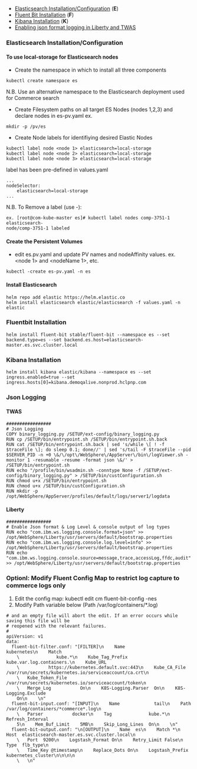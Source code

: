- [Elasticsearch Installation/Configuration](https://github01.hclpnp.com/commerce-dev/InstallGuides/tree/master/EFK#elasticsearch-installationconfiguration) (**E**)
- [Fluent Bit Installation](https://github01.hclpnp.com/commerce-dev/InstallGuides/blob/master/EFK/Readme.MD#fluentbit-installation) (**F**)
- [Kibana Installation](https://github01.hclpnp.com/commerce-dev/InstallGuides/tree/master/EFK#Kibana-Installation) (**K**)
- [Enabling json format logging in Liberty and TWAS](https://github01.hclpnp.com/commerce-dev/InstallGuides/tree/master/EFK#json-logging)

### Elasticsearch Installation/Configuration

#### To use local-storage for Elasticsearch nodes

* Create the namespace in which to install all three components
```
kubectl create namespace es
```
N.B. Use an alternative namespace to the Elasticsearch deployment used for Commerce search

* Create Filesystem paths on all target ES Nodes (nodes 1,2,3) and declare nodes in es-pv.yaml
   ex.
```   
mkdir -p /pv/es
```

* Create Node labels for identifiying desired Elastic Nodes
```
kubectl label node <node 1> elasticsearch=local-storage
kubectl label node <node 2> elasticsearch=local-storage
kubectl label node <node 3> elasticsearch=local-storage
```
label has been pre-defined in values.yaml
```
...
nodeSelector:
    elasticsearch=local-storage
...
```

N.B. To Remove a label (use -):
```
ex. [root@com-kube-master es]# kubectl label nodes comp-3751-1 elasticsearch-
node/comp-3751-1 labeled
```
#### Create the Persistent Volumes
* edit es.pv.yaml and update PV names and nodeAffinity values. ex. <node 1> and <nodeName 1>, etc.
```
kubectl -create es-pv.yaml -n es
```
#### Install Elasticsearch
```
helm repo add elastic https://helm.elastic.co
helm install elasticsearch elastic/elasticsearch -f values.yaml -n elastic
```

### Fluentbit Installation

```
helm install fluent-bit stable/fluent-bit --namespace es --set backend.type=es --set backend.es.host=elasticsearch-master.es.svc.cluster.local
```
### Kibana Installation
```
helm install kibana elastic/kibana --namespace es --set ingress.enabled=true --set ingress.hosts[0]=kibana.demoqalive.nonprod.hclpnp.com
```
### Json Logging
#### TWAS
```
#################
# Json Logging
COPY binary_logging.py /SETUP/ext-config/binary_logging.py
RUN cp /SETUP/bin/entrypoint.sh /SETUP/bin/entrypoint.sh.back
RUN cat /SETUP/bin/entrypoint.sh.back | sed 's/while \[ ! -f $traceFile \]; do sleep 0.1; done//' | sed 's/tail -F $traceFile --pid $SERVER_PID -n +0 \&/\/opt\/WebSphere\/AppServer\/bin\/logViewer.sh -monitor 1 -resumable -resume -format json \&/' > /SETUP/bin/entrypoint.sh
RUN echo "/profile/bin/wsadmin.sh -conntype None -f /SETUP/ext-config/binary_logging.py" > /SETUP/bin/custConfiguration.sh
RUN chmod u+x /SETUP/bin/entrypoint.sh
RUN chmod u+x /SETUP/bin/custConfiguration.sh
RUN mkdir -p /opt/WebSphere/AppServer/profiles/default/logs/server1/logdata
```

#### Liberty
```
#################
# Enable Json format & Log Level & console output of log types 
RUN echo "com.ibm.ws.logging.console.format=json" >> /opt/WebSphere/Liberty/usr/servers/default/bootstrap.properties
RUN echo "com.ibm.ws.logging.console.log.level=info" >> /opt/WebSphere/Liberty/usr/servers/default/bootstrap.properties
RUN echo "com.ibm.ws.logging.console.source=message,trace,accessLog,ffdc,audit" >> /opt/WebSphere/Liberty/usr/servers/default/bootstrap.properties
```

### Optionl: Modify Fluent Config Map to restrict log capture to commerce logs only

1. Edit the config map: kubectl edit cm fluent-bit-config -nes
2. Modify Path variable below (Path             /var/log/containers/\*.log\)

```# Please edit the object below. Lines beginning with a '#' will be ignored,
# and an empty file will abort the edit. If an error occurs while saving this file will be
# reopened with the relevant failures.
#
apiVersion: v1
data:
  fluent-bit-filter.conf: "[FILTER]\n    Name                kubernetes\n    Match
    \              kube.*\n    Kube_Tag_Prefix     kube.var.log.containers.\n    Kube_URL
    \           https://kubernetes.default.svc:443\n    Kube_CA_File        /var/run/secrets/kubernetes.io/serviceaccount/ca.crt\n
    \   Kube_Token_File     /var/run/secrets/kubernetes.io/serviceaccount/token\n
    \   Merge_Log           On\n    K8S-Logging.Parser  On\n    K8S-Logging.Exclude
    On\n    \n"
  fluent-bit-input.conf: "[INPUT]\n    Name             tail\n    Path             /var/log/containers/*commerce*.log\n
    \   Parser           docker\n    Tag              kube.*\n    Refresh_Interval
    5\n    Mem_Buf_Limit    5MB\n    Skip_Long_Lines  On\n    \n"
  fluent-bit-output.conf: "\n[OUTPUT]\n    Name  es\n    Match *\n    Host  elasticsearch-master.es.svc.cluster.local\n
    \   Port  9200\n    Logstash_Format On\n    Retry_Limit False\n    Type  flb_type\n
    \   Time_Key @timestamp\n    Replace_Dots On\n    Logstash_Prefix kubernetes_cluster\n\n\n\n
    \   \n"
```
